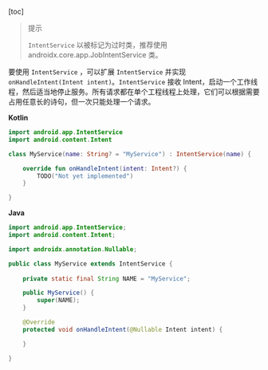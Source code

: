 [toc]

> 提示
>
> `IntentService` 以被标记为过时类，推荐使用 androidx.core.app.JobIntentService 类。

要使用 `IntentService` ，可以扩展 `IntentService` 并实现 `onHandleIntent(Intent intent)`。`IntentService` 接收 Intent，启动一个工作线程，然后适当地停止服务。所有请求都在单个工程线程上处理，它们可以根据需要占用任意长的诗句，但一次只能处理一个请求。

**Kotlin**

```kotlin
import android.app.IntentService
import android.content.Intent

class MyService(name: String? = "MyService") : IntentService(name) {

    override fun onHandleIntent(intent: Intent?) {
        TODO("Not yet implemented")
    }

}
```

**Java**

```java
import android.app.IntentService;
import android.content.Intent;

import androidx.annotation.Nullable;

public class MyService extends IntentService {
    
   	private static final String NAME = "MyService";

    public MyService() {
        super(NAME);
    }

    @Override
    protected void onHandleIntent(@Nullable Intent intent) {

    }

}
```

